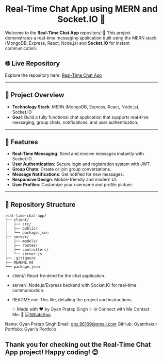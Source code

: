 <div align="center">

# Real-Time Chat App using MERN and Socket.IO 🚀

</div>

Welcome to the **Real-Time Chat App** repository! 🌟 This project demonstrates a real-time messaging application built using the MERN stack (MongoDB, Express, React, Node.js) and **Socket.IO** for instant communication.

## 🌐 Live Repository
Explore the repository here: [Real-Time Chat App](https://github.com/YourUsername/real-time-chat-app)

---

## 📖 Project Overview

- **Technology Stack**: MERN (MongoDB, Express, React, Node.js), Socket.IO
- **Goal**: Build a fully functional chat application that supports real-time messaging, group chats, notifications, and user authentication.

---

## 🚀 Features

- **Real-Time Messaging**: Send and receive messages instantly with Socket.IO.
- **User Authentication**: Secure login and registration system with JWT.
- **Group Chats**: Create or join group conversations.
- **Message Notifications**: Get notified for new messages.
- **Responsive Design**: Mobile-friendly and modern UI.
- **User Profiles**: Customize your username and profile picture.
  
---

## 📂 Repository Structure

```plaintext
real-time-chat-app/
├── client/
│   ├── src/
│   ├── public/
│   └── package.json
├── server/
│   ├── models/
│   ├── routes/
│   ├── controllers/
│   └── server.js
├── .gitignore
├── README.md
└── package.json
```
- client/: React frontend for the chat application.
- server/: Node.js/Express backend with Socket.IO for real-time communication.
- README.md: This file, detailing the project and instructions.

  ✨ Made with ❤️ by Gyan Pratap Singh ✨
🌐 Connect with Me
Contact Me: 📲 <a href="https://wa.me/918957818597?text=Hey%20%F0%9F%91%8B%2C%20how%20can%20I%20help%20you%3F"> <img src="https://img.shields.io/badge/WhatsApp-Click%20Me-25D366?style=for-the-badge&logo=whatsapp" alt="WhatsApp" /> </a>

Name: Gyan Pratap Singh
Email: gps.96169@gmail.com
GitHub: Gyanthakur
Portfolio: Gyan's Portfolio
## Thank you for checking out the Real-Time Chat App project! Happy coding! 😊
